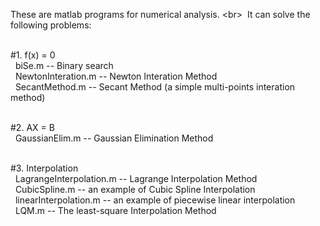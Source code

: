 These are matlab programs for numerical analysis.  \<br> 
It can solve the following problems: <br> 

#1. f(x) = 0  <br> 
biSe.m -- Binary search  <br> 
NewtonInteration.m  -- Newton Interation Method <br> 
SecantMethod.m   -- Secant Method (a simple multi-points interation method) <br> 

#2. AX = B <br> 
GaussianElim.m   -- Gaussian Elimination Method <br> 

#3. Interpolation  <br> 
LagrangeInterpolation.m   -- Lagrange Interpolation Method <br> 
CubicSpline.m    -- an example of Cubic Spline Interpolation <br> 
linearInterpolation.m   -- an example of piecewise linear interpolation  <br> 
LQM.m   -- The least-square Interpolation Method  <br> 

